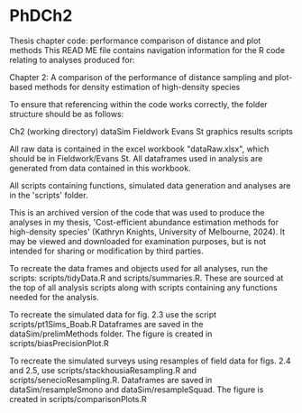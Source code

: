 # PhDCh2
Thesis chapter code: performance comparison of distance and plot methods
This READ ME file contains navigation information for the R code relating to analyses produced for:

Chapter 2: A comparison of the performance of distance sampling and plot-based methods for density estimation of high-density species

To ensure that referencing within the code works correctly, the folder structure should be as follows:

Ch2 (working directory)
	dataSim
	Fieldwork
		Evans St
	graphics
	results	
	scripts

All raw data is contained in the excel workbook "dataRaw.xlsx", which should be in Fieldwork/Evans St. All dataframes used in analysis are generated from data contained in this workbook.

All scripts containing functions, simulated data generation and analyses are in the 'scripts' folder.

This is an archived version of the code that was used to produce the analyses in my thesis, 'Cost-efficient abundance estimation methods for high-density species' (Kathryn Knights, University of Melbourne, 2024). It may be viewed and downloaded for examination purposes, but is not intended for sharing or modification by third parties.

To recreate the data frames and objects used for all analyses, run the scripts: scripts/tidyData.R and scripts/summaries.R. These are sourced at the top of all analysis scripts along with scripts containing any functions needed for the analysis.

To recreate the simulated data for fig. 2.3 use the script scripts/pt1Sims_Boab.R
Dataframes are saved in the dataSim/prelimMethods folder. The figure is created in scripts/biasPrecisionPlot.R

To recreate the simulated surveys using resamples of field data for figs. 2.4 and 2.5, use scripts/stackhousiaResampling.R and scripts/senecioResampling.R. Dataframes are saved in dataSim/resampleSmono and dataSim/resampleSquad. The figure is created in scripts/comparisonPlots.R